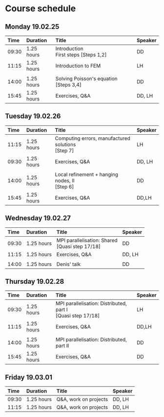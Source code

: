 # Course schedule

## Monday 19.02.25

| Time | Duration | Title | Speaker  |
|:-----|:---------|:------|:---------|
| 09:30 | 1.25 hours | Introduction<br />First steps [Steps 1,2] | DD |
| 11:15 | 1.25 hours | Introduction to FEM | LH |
|||||
| 14:00 | 1.25 hours | Solving Poisson's equation [Steps 3,4] | DD |
| 15:45 | 1.25 hours | Exercises, Q&A | DD, LH |

## Tuesday 19.02.26

| Time | Duration | Title | Speaker  |
|:-----|:---------|:------|:---------|
| 11:15 | 1.25 hours | Computing errors, manufactured solutions <br />[Step 7] | LH |
| 09:30 | 1.25 hours |  Exercises, Q&A | DD, LH |
|||||
|14:00|1.25 hours|Local refinement + hanging nodes, II<br /> [Step 6]|DD|
| 15:45 | 1.25 hours |Exercises, Q&A|DD,LH|

## Wednesday 19.02.27

| Time  | Duration   | Title                                                | Speaker |
| :---- | :--------- | :--------------------------------------------------- | :------ |
| 09:30 | 1.25 hours | MPI parallelisation: Shared <br />[Quasi step 17/18] | DD      |
| 11:15 | 1.25 hours | Exercises, Q&A                                       | DD, LH  |
|       |            |                                                      |         |
| 14:00 | 1.25 hours | Denis' talk                                          | DD      |

## Thursday 19.02.28

| Time | Duration | Title | Speaker  |
|:-----|:---------|:------|:---------|
| 09:30 | 1.25 hours | MPI parallelisation: Distributed, part I <br />[Quasi step 17/18] | LH |
| 11:15 | 1.25 hours | Exercises, Q&A | DD,LH |
|||||
| 14:00 | 1.25 hours | MPI parallelisation: Distributed, part II                    | DD |
| 15:45 | 1.25 hours | Exercises, Q&A | DD |

## Friday 19.03.01

| Time | Duration | Title | Speaker  |
|:-----|:---------|:------|:---------|
| 09:30 | 1.25 hours | Q&A, work on projects | DD, LH |
| 11:15 | 1.25 hours | Q&A, work on projects | DD, LH |

